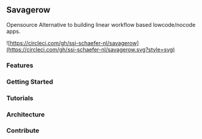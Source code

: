## Savagerow
Opensource Alternative to building linear workflow based lowcode/nocode apps.

![https://circleci.com/gh/ssi-schaefer-nl/savagerow](https://circleci.com/gh/ssi-schaefer-nl/savagerow.svg?style=svg)

### Features

### Getting Started

### Tutorials

### Architecture

### Contribute
